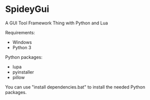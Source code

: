 # SpideyGui
A GUI Tool Framework Thing with Python and Lua


Requirements:
* Windows
* Python 3

Python packages:
* lupa
* pyinstaller
* pillow

You can use "install dependencies.bat" to install the needed Python packages.